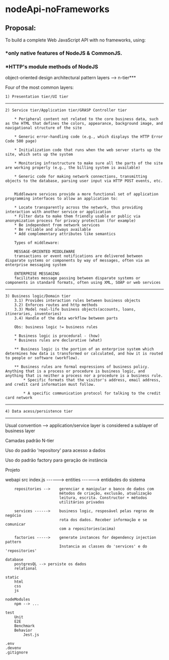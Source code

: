 # nodeApi-noFrameworks

## Proposal:
To build a complete Web JavaScript API with no frameworks, using:
### *only native features of NodeJS & CommonJS.
### *HTTP's module methods of NodeJS

object-oriented design
architectural pattern layers --> n-tier***

Four of the most common layers:

    1) Presentation tier/UI tier
    
____________________________________________________________________________   
    
    2) Service tier/Application tier/GRASP Controller tier
        
        * Peripheral content not related to the core business data, such as the HTML that defines the colors, appearance, background image, and navigational structure of the site
        
        * Generic error-handling code (e.g., which displays the HTTP Error Code 500 page)
        
        * Initialization code that runs when the web server starts up the site, which sets up the system
        
        * Monitoring infrastructure to make sure all the parts of the site are working properly (e.g., the billing system is available)
        
        * Generic code for making network connections, transmitting objects to the database, parsing user input via HTTP POST events, etc.


        Middleware services provide a more functional set of application programming interfaces to allow an application to:

        * Locate transparently across the network, thus providing interaction with another service or application
        * Filter data to make them friendly usable or public via anonymization process for privacy protection (for example)
        * Be independent from network services
        * Be reliable and always available
        * Add complementary attributes like semantics
  
        Types of middleware:
        
        MESSAGE-ORIENTED MIDDLEWARE
        transactions or event notifications are delivered between disparate systems or components by way of messages, often via an enterprise messaging system

        ENTERPRISE MESSAGING
        facilitates message passing between disparate systems or components in standard formats, often using XML, SOAP or web services



____________________________________________________________________________
    
    3) Business logic/Domain tier
        3.1) Provides interaction rules between business objects
        3.2) Enforces routes and http methods
        3.3) Model real-life business objects(accounts, loans, itineraries, inventories)
        3.4) Handle of the data workflow between parts
        
        Obs: business logic != business rules
        
        * Business logic is procedural - (how)
        * Business rules are declarative (what)
        
        ** Business logic is the portion of an enterprise system which determines how data is transformed or calculated, and how it is routed to people or software (workflow).

        ** Business rules are formal expressions of business policy. Anything that is a process or procedure is business logic, and anything that is neither a process nor a procedure is a business rule.
            * Specific formats that the visitor's address, email address, and credit card information must follow.

            * A specific communication protocol for talking to the credit card network
 
____________________________________________________________________________    
    
    4) Data acess/persistence tier

____________________________________________________________________________

Usual convention --> application/service layer is considered a sublayer
of business layer




Camadas padrão N-tier

Uso do padrão 'repository' para acesso a dados

Uso do padrão factory para geração de instância



Projeto 

webapi
    src
        index.js ------>
        entities ------>    entidades do sistema
        
        
        repositories -->    gerenciar e manipular o banco de dados com 
                            métodos de criação, exclusão, atualização
                            leitura, escrita. Constructor + métodos 
                            utilitários privados

        services ------>    business logic, resposável pelas regras de negócio
                            rota dos dados. Receber informação e se comunicar
                            com a repositories(acima)
        
        factories ----->    generate instances for dependency injection pattern
                            Instancia as classes do 'services' e do 'repositories'

    database
        postgresQL --> persiste os dados
        relational
    
    static
        html
        css
        js
    
    nodeModules
        npm --> ...
    
    test
        Unit
        E2E
        Benchmark
        Behavior
            Jest.js
    
    .env
    .devenv
    .gitignore
        
